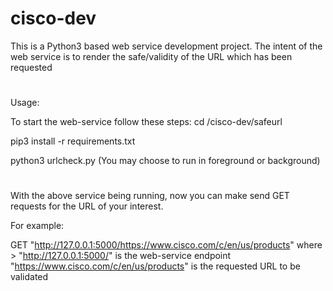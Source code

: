 # cisco-dev
This is a Python3 based web service development project.
The intent of the web service is to render the safe/validity
of the URL which has been requested
#
Usage:

To start the web-service follow these steps:
 cd <relative>/cisco-dev/safeurl
 
 pip3 install -r requirements.txt
 
 python3 urlcheck.py (You may choose to run in foreground or background)
# 
With the above service being running, now you can make send GET requests
for the URL of your interest.

For example:

GET "http://127.0.0.1:5000/https://www.cisco.com/c/en/us/products"
where > "http://127.0.0.1:5000/" is the web-service endpoint
"https://www.cisco.com/c/en/us/products" is the requested URL to be validated

